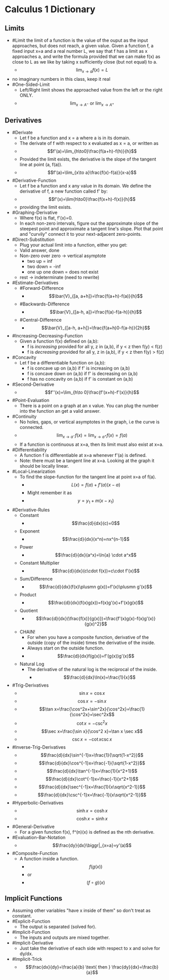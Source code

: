 # Calculus 1 Dictionary
## Limits
- #Limit the limit of a function is the value of the ouput as the input approaches, but does not reach, a given value. Given a function f, a fixed input x=a and a real number L, we say that f has a limit as x approaches a, and write the formula provided that we can make f(x) as close to L as we like by taking x sufficiently close (but not equal) to a.
  - $$\lim_{x\to a}f(x)=L$$
- no imaginary numbers in this class, keep it real
- #One-Sided-Limit
  - Left/Right limit shows the approached value from the left or the right ONLY.
  - $$\lim_{x\to A^-} \ \text{or} \ \lim_{x\to A^+}$$

## Derivatives
- #Derivate
  - Let f be a function and x = a where a is in its domain.
  - The derivate of f with respect to x evaluated as x = a, or written as
  - $$f'(a)=\lim_{h\to0}\frac{f(a+h)-f(h)}{h}$$
  - Provided the limit exists, the derivative is the slope of the tangent line at point (a, f(a)).
  - $$f'(a)=\lim_{x\to a}\frac{f(x)-f(a)}{x-a}$$
- #Derivative-Function
  - Let f be a function and x any value in its domain. We define the derivative of f, a new function called f' by:
  - $$f'(x)=\lim{h\to0}\frac{f(x+h)-f(x)}{h}$$
  - providing the limit exists.
- #Graphing-Derivative
  - Where f(x) is flat, f'(x)=0.
  - In each non-zero intervals, figure out the approximate slope of the steepest point and approximate a tangent line's slope. Plot that point and "curvily" connect it to your next-adjacent zero-points.
- #Direct-Substitution
    - Plug your actual limit into a function, either you get:
    - Valid answer, done
    - Non-zero over zero -> vertical asymptote
        - two up = inf
        - two down = -inf
        - one up one down = does not exist
    - rest -> indeterminate (need to rewrite)
- #Estimate-Derivatives
  - #Forward-Difference
    - $$\bar{V}_{[a, a+h]}=\frac{f(a+h)-f(a)}{h}$$
  - #Backwards-Difference
    - $$\bar{V}_{[a-h, a]}=\frac{f(a)-f(a-h)}{h}$$
  - #Central-Difference
    - $$\bar{V}_{[a-h, a+h]}=\frac{f(a+h)0-f(a-h)}{2h}$$
- #Increasing-Decreasing-Function
  - Given a function f(x) defined on (a,b):
    - f is *increasing* provided for all y, z in (a,b), if y < z then f(y) < f(z)
    - f is *decreasing* provided for all y, z in (a,b), if y < z then f(y) > f(z)
- #Concavity
  - Let f be a differentiable function on (a,b):
    - f is concave up on (a,b) if f' is increasing on (a,b)
    - f is concave down on (a,b) if f' is decreasing on (a,b)
    - f has no concavity on (a,b) if f' is constant on (a,b)
- #Second-Derivative
  - $$f''(x)=\lim_{h\to 0}\frac{f'(x+h)-f'(x)}{h}$$
- #Point-Evaluation
  - There is a point on a graph at an x value. You can plug the number into the function an get a valid answer.
- #Continuity
  - No holes, gaps, or vertical asymptotes in the graph, i.e the curve is connected.
  - $$\lim_{x\to a^-}f(x)=\lim_{x\to a^+}f(x)=f(a)$$
  - If a function is continuous at x=a, then its limit must also exist at x=a.
- #Differentiability
  - A function f is differentiable at x=a whenever f'(a) is defined.
  - Note: there must be a tangent line at x=a. Looking at the graph it should be locally linear.
- #Local-Linearization
  - To find the slope-function for the tangent line at point x=a of f(a).
    - $$L(x)=f(a)+f'(a)(x-a)$$
    - Might remember it as
    - $$y=y_1+m(x-x_1)$$
- #Derivative-Rules
  - Constant
    - $$\frac{d}{dx}(c)=0$$
  - Exponent
    - $$\frac{d}{dx}(x^n)=nx^{n-1}$$
  - Power
    - $$\frac{d}{dx}(a^x)=\ln{a} \cdot a^x$$
  - Constant Multiplier
    - $$\frac{d}{dx}(c\cdot f(x))=c\cdot f'(x)$$
  - Sum/Difference
    - $$\frac{d}{dx}(f(x)\plusmn g(x))=f'(x)\plusmn g'(x)$$
  - Product
    - $$\frac{d}{dx}(f(x)g(x))=f(x)g'(x)+f'(x)g(x)$$
  - Quotient
    - $$\frac{d}{dx}(\frac{f(x)}{g(x)})=\frac{f'(x)g(x)-f(x)g'(x)}{g(x)^2}$$
  - CHAIN!
    - For when you have a composite function, derivative of the outside (copy of the inside) times the derivative of the inside.
    - Always start on the outside function.
    - $$\frac{d}{dx}f(g(x))=f'(g(x))g'(x)$$
  - Natural Log
    - The derivative of the natural log is the reciprocal of the inside.
      - $$\frac{d}{dx}\ln(x)=\frac{1}{x}$$
- #Trig-Derivatives
  - $$\sin x=\cos x$$
  - $$\cos x=-\sin x$$
  - $$\tan x=\frac{\cos^2x+\sin^2x}{\cos^2x}=\frac{1}{\cos^2x}=\sec^2x$$
  - $$\cot x=-\csc^2x$$
  - $$\sec x=\frac{\sin x}{\cos^2 x}=\tan x \sec x$$
  - $$\csc x=-\cot x \csc x$$
- #Inverse-Trig-Derivatives
  - $$\frac{d}{dx}\sin^{-1}x=\frac{1}{\sqrt{1-x^2}}$$
  - $$\frac{d}{dx}\cos^{-1}x=\frac{-1}{\sqrt{1-x^2}}$$
  - $$\frac{d}{dx}\tan^{-1}x=\frac{1}{x^2+1}$$
  - $$\frac{d}{dx}\cot^{-1}x=\frac{-1}{x^2+1}$$
  - $$\frac{d}{dx}\sec^{-1}x=\frac{1}{x\sqrt{x^2-1}}$$
  - $$\frac{d}{dx}\csc^{-1}x=\frac{-1}{x\sqrt{x^2-1}}$$
- #Hyperbolic-Derivatives
  - $$\sinh x=\cosh x$$
  - $$\cosh x= \sinh x$$
- #General-Derivative
  - For a given function f(x), f^(n)(x) is defined as the nth derivative.
- #Evaluation-Bar-Notation
  - $$\frac{dy}{dx}\biggr|_{x=a}=y'(a)$$
- #Composite-Function
  - A function inside a function.
    - $$f(g(x))$$
    - or
    - $$(f\circ g)(x)$$
## Implicit Functions
- Assuming other variables "have x inside of them" so don't treat as constant.
- #Explicit-Function
  - The output is separated (solved for).
- #Implicit-Function
  - The inputs and outputs are mixed together.
- #Implicit-Derivative
  - Just take the derivative of each side with respect to x and solve for dy/dx.
- #Implicit-Trick
  - $$\frac{dx}{dy}=\frac{a}{b} \text{ then } \frac{dy}{dx}=\frac{b}{a}$$
